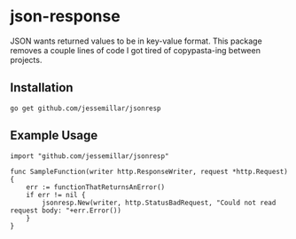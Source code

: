 # json-response
JSON wants returned values to be in key-value format. This package removes a couple lines of code I got tired of copypasta-ing between projects.

## Installation
```
go get github.com/jessemillar/jsonresp
```

## Example Usage
```
import "github.com/jessemillar/jsonresp"
```
```
func SampleFunction(writer http.ResponseWriter, request *http.Request) {
	err := functionThatReturnsAnError()
	if err != nil {
		jsonresp.New(writer, http.StatusBadRequest, "Could not read request body: "+err.Error())
	}
}
```
